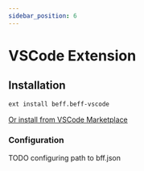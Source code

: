 ```yaml
---
sidebar_position: 6
---
```


# VSCode Extension

## Installation

```bash
ext install beff.beff-vscode
```

[Or install from VSCode Marketplace](https://marketplace.visualstudio.com/items?itemName=beff.beff-vscode)

### Configuration

TODO configuring path to bff.json
